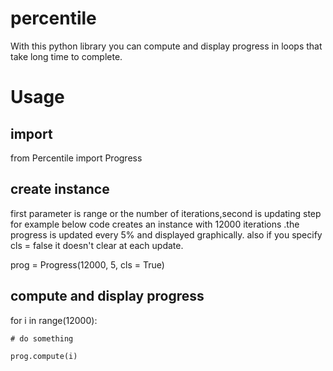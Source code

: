 # percentile
With this python library you can compute and display progress in loops that take long time to complete.

# Usage
## import
from Percentile import Progress
## create instance
first parameter is range or the number of iterations,second is updating step
for example below code creates an instance with 12000 iterations .the progress is updated every 5% and displayed graphically.
also if you specify cls = false it doesn't clear at each update.

prog = Progress(12000, 5, cls = True)

## compute and display progress
for i in range(12000):

	# do something
  
	prog.compute(i)
